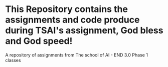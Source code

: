 # This Repository contains the assignments and code produce during TSAI's assignment, God bless and God speed!
A repository of assignments from The school of AI - END 3.0 Phase 1 classes
